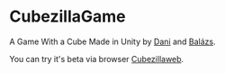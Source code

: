 # CubezillaGame

A Game With a Cube Made in Unity by [Dani](https://github.com/gondorgitaros) and [Balázs](https://github.com/balazs-445).

You can try it's beta via browser [Cubezillaweb](https://cargm.netlify.app/).
